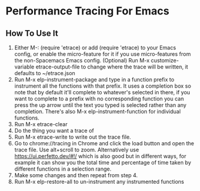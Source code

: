 # Performance Tracing For Emacs

## How To Use It

1. Either M-: (require 'etrace) or add (require 'etrace) to your Emacs config, or enable the micro-feature for it if you use micro-features from the non-Spacemacs Emacs config.
(Optional) Run M-x customize-variable etrace-output-file to change where the trace will be written, it defaults to ~/etrace.json
2. Run M-x elp-instrument-package and type in a function prefix to instrument all the functions with that prefix. It uses a completion box so note that by default it'll complete to whatever's selected in there, if you want to complete to a prefix with no corresponding function you can press the up arrow until the text you typed is selected rather than any completion. There's also M-x elp-instrument-function for individual functions.
3. Run M-x etrace-clear
4. Do the thing you want a trace of
5. Run M-x etrace-write to write out the trace file.
6. Go to chrome://tracing in Chrome and click the load button and open the trace file. Use alt+scroll to zoom. Alternatively use https://ui.perfetto.dev/#!/ which is also good but in different ways, for example it can show you the total time and percentage of time taken by different functions in a selection range.
7. Make some changes and then repeat from step 4.
8. Run M-x elp-restore-all to un-instrument any instrumented functions